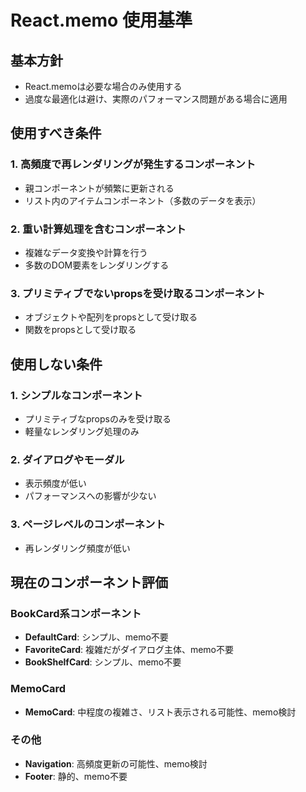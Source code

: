 # React.memo 使用基準

## 基本方針
- React.memoは必要な場合のみ使用する
- 過度な最適化は避け、実際のパフォーマンス問題がある場合に適用

## 使用すべき条件

### 1. 高頻度で再レンダリングが発生するコンポーネント
- 親コンポーネントが頻繁に更新される
- リスト内のアイテムコンポーネント（多数のデータを表示）

### 2. 重い計算処理を含むコンポーネント
- 複雑なデータ変換や計算を行う
- 多数のDOM要素をレンダリングする

### 3. プリミティブでないpropsを受け取るコンポーネント
- オブジェクトや配列をpropsとして受け取る
- 関数をpropsとして受け取る

## 使用しない条件

### 1. シンプルなコンポーネント
- プリミティブなpropsのみを受け取る
- 軽量なレンダリング処理のみ

### 2. ダイアログやモーダル
- 表示頻度が低い
- パフォーマンスへの影響が少ない

### 3. ページレベルのコンポーネント
- 再レンダリング頻度が低い

## 現在のコンポーネント評価

### BookCard系コンポーネント
- **DefaultCard**: シンプル、memo不要
- **FavoriteCard**: 複雑だがダイアログ主体、memo不要
- **BookShelfCard**: シンプル、memo不要

### MemoCard
- **MemoCard**: 中程度の複雑さ、リスト表示される可能性、memo検討

### その他
- **Navigation**: 高頻度更新の可能性、memo検討
- **Footer**: 静的、memo不要